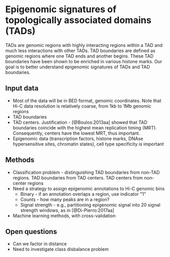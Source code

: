 # Epigenomic signatures of topologically associated domains (TADs)

TADs are genomic regions with highly interacting regions within a TAD and much less interactions with other TADs. TAD boundaries are defined as genomic regions where one TAD ends and another begins. These TAD boundaries have been shown to be enriched in various histone marks. Our goal is to better understand epigenomic signatures of TADs and TAD boundaries.


## Input data

- Most of the data will be in BED format, genomic coordinates. Note that Hi-C data resolution is relatively coarse, from 1kb to 1Mb genomic regions
- TAD boundaries
- TAD centers. Justification - [@Boulos:2013aa] showed that TAD boundaries coincide with the highest mean replication timing (MRT). Consequently, centers have the lowest MRT, thus important.
- Epigenomic data (transcription factors, histone marks, DNAse hypersensitive sites, chromatin states), cell type specificity is important


## Methods

- Classification problem - distinguishing TAD boundaries from non-TAD regions. TAD boundaries from TAD centers. TAD centers from non-center regions
- Need a strategy to assign epigenomic annotations to Hi-C genomic bins
    - Binary - if an annotation overlaps a region, use indicator "1"
    - Counts - how many peaks are in a region?
    - Signal strength - e.g., partitioning epigenomic signal into 20 signal strength windows, as in [@Di-Pierro:2017aa]
- Machine learning methods, with cross-validation


## Open questions

- Can we factor in distance
- Need to investigate class disbalance problem




